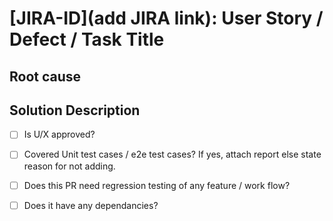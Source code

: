
# [JIRA-ID](add JIRA link): User Story / Defect / Task Title
<!--For e.g [ODC-100](https://jira.coreos.com/browse/ODC-100): Title of user story / defect / task -->

## Root cause
<!--Briefly describe the root cause & analysis of the problem-->

## Solution Description
<!--Describe your code changes in detail and explain the solution-->

- [ ] Is U/X approved?
<!-- If designer review required, add screenshots/gifs and tag @openshift/team-devconsole-ux -->

- [ ] Covered Unit test cases / e2e test cases? If yes, attach report else state reason for not adding.
<!-- Were unit tests or E2E test recorded for this change, or was only manual testing applicable -->

- [ ] Does this PR need regression testing of any feature / work flow?
<!-- If the changes have bigger impact on any feature / work flow, do mention scope for regression testing -->

- [ ] Does it have any dependancies?
<!-- Mention dependancies like PR, Defect, Prerequisite setup, application, operators, etc -->
